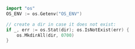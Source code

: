 


```go
import "os"
OS_ENV := os.Getenv("OS_ENV")
```



```go
// create a dir in case it does not exist:
if _, err := os.Stat(dir); os.IsNotExist(err) {
	os.MkdirAll(dir, 0700)
}
```    